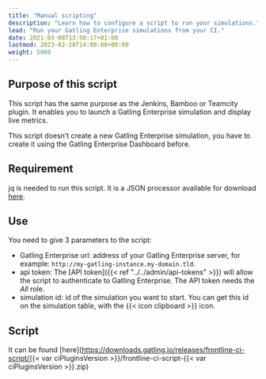 ```yaml
---
title: "Manual scripting"
description: "Learn how to configure a script to run your simulations."
lead: "Run your Gatling Enterprise simulations from your CI."
date: 2021-03-08T13:50:17+01:00
lastmod: 2023-02-28T14:00:00+00:00
weight: 5060
---
```


## Purpose of this script

This script has the same purpose as the Jenkins, Bamboo or Teamcity plugin. It enables you to launch a Gatling Enterprise simulation and display live metrics.

This script doesn’t create a new Gatling Enterprise simulation, you have to create it using the Gatling Enterprise Dashboard before.

## Requirement

jq is needed to run this script. It is a JSON processor available for download [here](https://stedolan.github.io/jq/download/).

## Use

You need to give 3 parameters to the script:

- Gatling Enterprise url: address of your Gatling Enterprise server, for example: `http://my-gatling-instance.my-domain.tld`.
- api token: The [API token]({{< ref "../../admin/api-tokens" >}}) will allow the script to authenticate to Gatling Enterprise. The API token needs the *All* role.
- simulation id: id of the simulation you want to start. You can get this id on the simulation table, with the {{< icon clipboard >}} icon.

## Script

It can be found [here](https://downloads.gatling.io/releases/frontline-ci-script/{{< var ciPluginsVersion >}}/frontline-ci-script-{{< var ciPluginsVersion >}}.zip)
